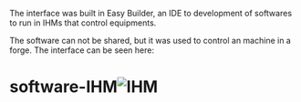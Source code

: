 The interface was built in Easy Builder, an IDE to development of softwares to run in IHMs that control equipments.

The software can not be shared, but it was used to control an machine in a forge. The interface can be seen here:

# software-IHM![IHM](https://user-images.githubusercontent.com/90293389/185153199-34333a42-f974-4068-bd53-876c21cdc337.png)

